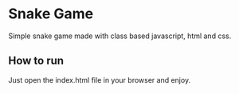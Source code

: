 # Snake Game
Simple snake game made with class based javascript, html and css.

## How to run
Just open the index.html file in your browser and enjoy.
